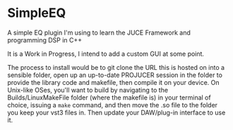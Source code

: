 # SimpleEQ
A simple EQ plugin I'm using to learn the JUCE Framework and programming DSP in C++

It is a Work in Progress, I intend to add a custom GUI at some point.

The process to install would be to git clone the URL this is hosted on into a sensible folder, open up an up-to-date PROJUCER session in the folder to provide the library code and makefile, then compile it on your device.
On Unix-like OSes, you'll want to build by navigating to the Builds/LinuxMakeFile folder (where the makefile is) in your terminal of choice, issuing a `make` command, and then move the .so file to the folder you keep your vst3 files in. Then update your DAW/plug-in interface to use it.
